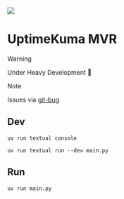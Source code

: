<img  src="https://raw.githubusercontent.com/vanous/uptime-kuma-mvr/refs/heads/master/screenshot.png">

# UptimeKuma MVR

> [!Warning]
> Under Heavy Development 🚧

> [!Note]
> Issues via [git-bug](https://github.com/git-bug/git-bug)



## Dev

```
uv run textual console
```

```
uv run textual run --dev main.py
```

## Run

```
uv run main.py
```
